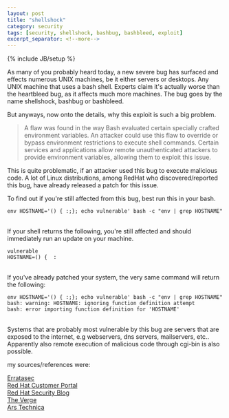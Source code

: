 ```yaml
---
layout: post
title: "shellshock"
category: security
tags: [security, shellshock, bashbug, bashbleed, exploit]
excerpt_separator: <!--more-->
---
```

{% include JB/setup %}

As many of you probably heard today, a new severe bug has surfaced and effects numerous UNIX machines, be it either servers or desktops. Any UNIX machine that uses a bash shell. Experts claim it's actually worse than the heartbleed bug, as it affects much more machines.
The bug goes by the name shellshock, bashbug or bashbleed.

<!--more-->

But anyways, now onto the details, why this exploit is such a big problem.

> A flaw was found in the way Bash evaluated certain specially crafted environment variables. An attacker could use this flaw to override or bypass environment restrictions to execute shell commands. Certain services and applications allow remote unauthenticated attackers to provide environment variables, allowing them to exploit this issue.

This is quite problematic, if an attacker used this bug to execute malicious code.
A lot of Linux distributions, among RedHat who discovered/reported this bug, have already released a patch for this issue.

To find out if you're still affected from this bug, best run this in your bash.

    env HOSTNAME='() { :;}; echo vulnerable' bash -c "env | grep HOSTNAME"

<br>
If your shell returns the following, you're still affected and should immediately run an update on your machine.

    vulnerable 
    HOSTNAME=() {  :

<br>
If you've already patched your system, the very same command will return the following:

    env HOSTNAME='() { :;}; echo vulnerable' bash -c "env | grep HOSTNAME"
    bash: warning: HOSTNAME: ignoring function definition attempt
    bash: error importing function definition for 'HOSTNAME'

<br>
Systems that are probably most vulnerable by this bug are servers that are exposed to the internet, e.g webservers, dns servers, mailservers, etc..
Apparently also remote execution of malicious code through cgi-bin is also possible.

my sources/references were:

[Erratasec](http://blog.erratasec.com/2014/09/bash-bug-as-big-as-heartbleed.html#.VCRe0a1QphF)
<br />
[Red Hat Customer Portal](https://rhn.redhat.com/errata/RHSA-2014-1293.html)
<br />
[Red Hat Security Blog](https://securityblog.redhat.com/2014/09/24/bash-specially-crafted-environment-variables-code-injection-attack/)
<br />
[The Verge](http://www.theverge.com/2014/9/24/6840697/worse-than-heartbleed-todays-bash-bug-could-be-breaking-security-for) 
<br />
[Ars Technica](http://arstechnica.com/security/2014/09/bug-in-bash-shell-creates-big-security-hole-on-anything-with-nix-in-it/)
